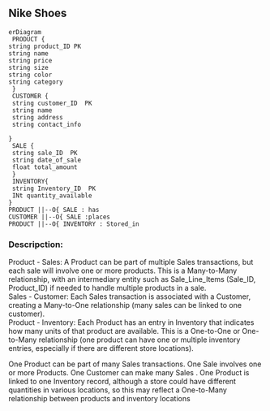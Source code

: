 ## **Nike Shoes**

```mermaid
erDiagram
 PRODUCT {
string product_ID PK
string name
string price
string size
string color
string category 
 }
 CUSTOMER {
 string customer_ID  PK
 string name
 string address
 string contact_info  

}
 SALE {
 string sale_ID  PK
 string date_of_sale
 float total_amount  
 }
 INVENTORY{
 string Inventory_ID  PK
 INt quantity_available  
} 
PRODUCT ||--O{ SALE : has  
CUSTOMER ||--O{ SALE :places
PRODUCT ||--O{ INVENTORY : Stored_in  
```



### **Descripction**:

Product - Sales: A Product can be part of multiple Sales transactions, but each sale will involve one or more products. This is a Many-to-Many relationship, with an intermediary entity such as Sale_Line_Items (Sale_ID, Product_ID) if needed to handle multiple products in a sale.  
Sales - Customer: Each Sales transaction is associated with a Customer, creating a Many-to-One relationship (many sales can be linked to one customer).  
Product - Inventory: Each Product has an entry in Inventory that indicates how many units of that product are available. This is a One-to-One or One-to-Many relationship (one product can have one or multiple inventory entries, especially if there are different store locations).  

One Product can be part of many Sales transactions.
One Sale involves one or more Products.
One Customer can make many Sales .
One Product is linked to one Inventory record, although a store could have different quantities in various locations, so this may reflect a One-to-Many relationship between products and inventory locations
